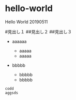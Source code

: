 # hello-world
Hello World 20190511

#見出し１
##見出し２
##見出し３

- aaaaaa
  - aaaaa
  - aaaaa

- bbbbb
  - bbbbb
  - bbbbb

```
codd
aggsds
```
